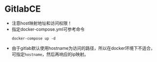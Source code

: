 # GitlabCE


* 注意host映射地址和访问权限！
* 指定docker-compose.yml可参考命令
	```
	docker-compose up -d
	```
* 由于gitlab默认使用hostname为访问的路径，所以在docker环境下不适合，可指定`hostname`，然后再响应的ip映射。


